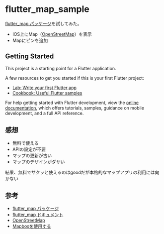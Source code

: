 # flutter_map_sample

[flutter_map パッケージ](https://pub.dev/packages/flutter_map)を試してみた。
- IOS上にMap（[OpenStreetMap](https://openstreetmap.jp/)）を表示
- Mapにピンを追加

## Getting Started

This project is a starting point for a Flutter application.

A few resources to get you started if this is your first Flutter project:

- [Lab: Write your first Flutter app](https://docs.flutter.dev/get-started/codelab)
- [Cookbook: Useful Flutter samples](https://docs.flutter.dev/cookbook)

For help getting started with Flutter development, view the
[online documentation](https://docs.flutter.dev/), which offers tutorials,
samples, guidance on mobile development, and a full API reference.

## 感想

- 無料で使える
- APIの設定が不要
- マップの更新が古い
- マップのデザインがダサい 

結果、無料でサクッと使えるのはgoodだが本格的なマップアプリの利用には向かない

## 参考

- [flutter_map パッケージ](https://pub.dev/packages/flutter_map)
- [flutter_map ドキュメント](https://docs.fleaflet.dev/)
- [OpenStreetMap](https://openstreetmap.jp/)
- [Mapboxを使用する](https://docs.fleaflet.dev/tile-servers/using-mapbox)